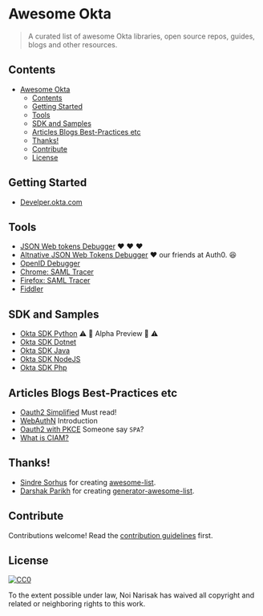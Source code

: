 # Awesome Okta <!-- [![Awesome](https://awesome.re/badge.svg)](https://awesome.re) -->

> A curated list of awesome Okta libraries, open source repos, guides, blogs and other resources.

## Contents

- [Awesome Okta](#awesome-okta)
  - [Contents](#contents)
  - [Getting Started](#getting-started)
  - [Tools](#tools)
  - [SDK and Samples](#sdk-and-samples)
  - [Articles Blogs Best-Practices etc](#articles-blogs-best-practices-etc)
  - [Thanks!](#thanks)
  - [Contribute](#contribute)
  - [License](#license)

## Getting Started

- [Develper.okta.com](https://developer.okta.com/docs/)

## Tools

- [JSON Web tokens Debugger](https://www.jsonwebtoken.io/) :heart: :heart: :heart:
- [Altnative JSON Web Tokens Debugger](https://jwt.io) :heart: our friends at Auth0. :laughing:
- [OpenID Debugger](https://oidcdebugger.com/)
- [Chrome: SAML Tracer](https://chrome.google.com/webstore/detail/saml-tracer/mpdajninpobndbfcldcmbpnnbhibjmch?hl=en)
- [Firefox: SAML Tracer](https://addons.mozilla.org/en-US/firefox/addon/saml-tracer/)
- [Fiddler](https://www.telerik.com/fiddler)

## SDK and Samples

- [Okta SDK Python](https://github.com/okta/okta-sdk-python) :warning: :construction: Alpha Preview :construction: :warning:
- [Okta SDK Dotnet](https://github.com/okta/okta-sdk-dotnet)
- [Okta SDK Java](https://github.com/okta/okta-sdk-java)
- [Okta SDK NodeJS](https://github.com/okta/okta-sdk-nodejs)
- [Okta SDK Php](https://github.com/okta/okta-sdk-php)

## Articles Blogs Best-Practices etc

- [Oauth2 Simplified](https://aaronparecki.com/oauth-2-simplified/) Must read!
- [WebAuthN](https://www.okta.com/security-blog/2019/09/passwordless-authentication-where-to-start/) Introduction
- [Oauth2 with PKCE](https://developer.okta.com/blog/2019/08/22/okta-authjs-pkce) Someone say `SPA`?
- [What is CIAM?](https://www.youtube.com/watch?v=sMfg7nu_7Xk)

## Thanks!

- [Sindre Sorhus](https://github.com/sindresorhus) for creating [awesome-list](https://github.com/sindresorhus/awesome).
- [Darshak Parikh](https://github.com/dar5hak) for creating [generator-awesome-list](https://www.npmjs.com/package/generator-awesome-list).

## Contribute

Contributions welcome! Read the [contribution guidelines](contributing.md) first.


## License

[![CC0](https://mirrors.creativecommons.org/presskit/buttons/88x31/svg/cc-zero.svg)](https://creativecommons.org/publicdomain/zero/1.0)

To the extent possible under law, Noi Narisak has waived all copyright and
related or neighboring rights to this work.
